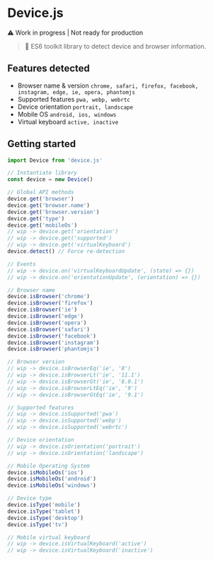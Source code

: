 # Device.js

⚠️ Work in progress | Not ready for production

> 🎲 ES6 toolkit library to detect device and browser information.


## Features detected

- Browser name & version `chrome, safari, firefox, facebook, instagram, edge, ie, opera, phantomjs`
- Supported features `pwa, webp, webrtc`
- Device orientation `portrait, landscape`
- Mobile OS `android, ios, windows`
- Virtual keyboard `active, inactive`


## Getting started

```javascript
import Device from 'device.js'

// Instantiate library
const device = new Device()

// Global API methods
device.get('browser')
device.get('browser.name')
device.get('browser.version')
device.get('type')
device.get('mobileOs')
// wip -> device.get('orientation')
// wip -> device.get('supported')
// wip -> device.get('virtualKeyboard')
device.detect() // Force re-detection

// Events
// wip -> device.on('virtualKeyboardUpdate', (state) => {})
// wip -> device.on('orientationUpdate', (orientation) => {})

// Browser name
device.isBrowser('chrome')
device.isBrowser('firefox')
device.isBrowser('ie')
device.isBrowser('edge')
device.isBrowser('opera')
device.isBrowser('safari')
device.isBrowser('facebook')
device.isBrowser('instagram')
device.isBrowser('phantomjs')

// Browser version
// wip -> device.isBrowserEq('ie', '8')
// wip -> device.isBrowserLt('ie', '11.1')
// wip -> device.isBrowserGt('ie', '8.0.1')
// wip -> device.isBrowserLtEq('ie', '9')
// wip -> device.isBrowserGtEq('ie', '9.1')

// Supported features
// wip -> device.isSupported('pwa')
// wip -> device.isSupported('webp')
// wip -> device.isSupported('webrtc')

// Device orientation
// wip -> device.isOrientation('portrait')
// wip -> device.isOrientation('landscape')

// Mobile Operating System
device.isMobileOs('ios')
device.isMobileOs('android')
device.isMobileOs('windows')

// Device type
device.isType('mobile')
device.isType('tablet')
device.isType('desktop')
device.isType('tv')

// Mobile virtual keyboard
// wip -> device.isVirtualKeyboard('active')
// wip -> device.isVirtualKeyboard('inactive')
```

